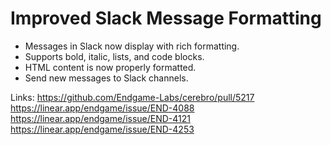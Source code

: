 # Improved Slack Message Formatting

- Messages in Slack now display with rich formatting.
- Supports bold, italic, lists, and code blocks.
- HTML content is now properly formatted.
- Send new messages to Slack channels.

Links:
https://github.com/Endgame-Labs/cerebro/pull/5217
https://linear.app/endgame/issue/END-4088
https://linear.app/endgame/issue/END-4121
https://linear.app/endgame/issue/END-4253
